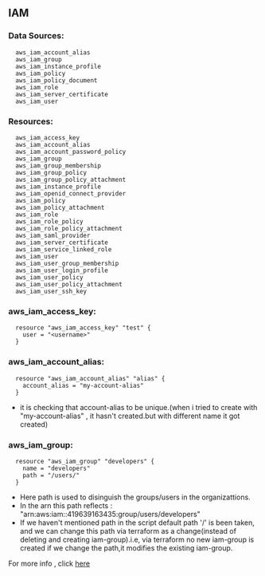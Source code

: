 ## IAM
### Data Sources:
      aws_iam_account_alias
      aws_iam_group
      aws_iam_instance_profile
      aws_iam_policy
      aws_iam_policy_document
      aws_iam_role
      aws_iam_server_certificate
      aws_iam_user


### Resources:
      aws_iam_access_key
      aws_iam_account_alias
      aws_iam_account_password_policy
      aws_iam_group
      aws_iam_group_membership
      aws_iam_group_policy
      aws_iam_group_policy_attachment
      aws_iam_instance_profile
      aws_iam_openid_connect_provider
      aws_iam_policy
      aws_iam_policy_attachment
      aws_iam_role
      aws_iam_role_policy
      aws_iam_role_policy_attachment
      aws_iam_saml_provider
      aws_iam_server_certificate
      aws_iam_service_linked_role
      aws_iam_user
      aws_iam_user_group_membership
      aws_iam_user_login_profile
      aws_iam_user_policy
      aws_iam_user_policy_attachment
      aws_iam_user_ssh_key


### aws_iam_access_key:
      resource "aws_iam_access_key" "test" {
        user = "<username>"
      }




### aws_iam_account_alias:
      resource "aws_iam_account_alias" "alias" {
        account_alias = "my-account-alias"
      }
- it is checking that account-alias to be unique.(when i tried to create with "my-account-alias" , it hasn't created.but with different name it got created)


### aws_iam_group:
      resource "aws_iam_group" "developers" {
        name = "developers"
        path = "/users/"
      }
- Here path is used to disinguish the groups/users in the organizattions.
- In the arn this path reflects : "arn:aws:iam::419639163435:group/users/developers"
- If we haven't mentioned path in the script default path '/' is been taken, and we can change this path via terraform as a change(instead of deleting and creating iam-group).i.e, via terraform no new iam-group is created if we change the path,it modifies the existing iam-group.

 For more info , click [here](https://stackoverflow.com/questions/46324062/in-aws-iam-what-is-the-purpose-use-of-the-path-variable)

